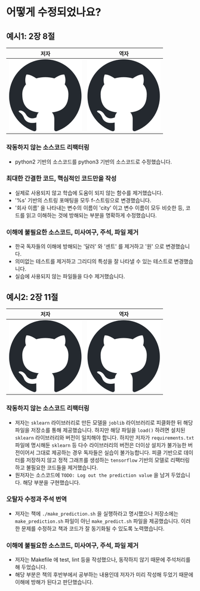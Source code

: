 # 어떻게 수정되었나요?

## 예시1: 2장 8절

| 저자 | 역자 |
|:---:|:---:|
| [![github](./github-mark.svg)](https://github.com/noahgift/greedy_coin) | [![github](./github-mark.svg)](https://github.com/ProtossDragoon/greedy-change) |

### 작동하지 않는 소스코드 리팩터링

- python2 기반의 소스코드를 python3 기반의 소스코드로 수정했습니다.

### 최대한 간결한 코드, 핵심적인 코드만을 작성

- 실제로 사용되지 않고 학습에 도움이 되지 않는 함수를 제거했습니다.
- '%s' 기반의 스트링 포매팅을 모두 f-스트링으로 변경했습니다.
- '회사 이름' 을 나타내는 변수의 이름이 'city' 이고 변수 이름이 모두 비슷한 등, 코드를 읽고 이해하는 것에 방해되는 부분을 명확하게 수정했습니다.

### 이해에 불필요한 소스코드, 미사여구, 주석, 파일 제거

- 한국 독자들의 이해에 방해되는 '달러' 와 '센트' 를 제거하고 '원' 으로 변경했습니다.
- 의미없는 테스트를 제거하고 그리디의 특성을 잘 나타낼 수 있는 테스트로 변경했습니다.
- 실습에 사용되지 않는 파일들을 다수 제거했습니다.

## 예시2: 2장 11절

| 저자 | 역자 |
|:---:|:---:|
| [![github](./github-mark.svg)](https://github.com/noahgift/flask-ml-azure-serverless) | [![github](./github-mark.svg)](https://github.com/ProtossDragoon/flask-ml-azure) |

### 작동하지 않는 소스코드 리팩터링

- 저자는 `sklearn` 라이브러리로 만든 모델을 `joblib` 라이브러리로 피클화한 뒤 해당 파일을 저장소를 통해 제공했습니다. 하지만 해당 파일을 `load()` 하려면 설치된 `sklearn` 라이브러리와 버전이 일치해야 합니다. 하지만 저자가 `requirements.txt` 파일에 명시해둔 `sklearn` 등 다수 라이브러리의 버전은 더이상 설치가 불가능한 버전이어서 그대로 제공하는 경우 독자들은 실습이 불가능합니다. 피클 기반으로 데이터를 저장하지 않고 정적 그래프를 생성하는 `tensorflow` 기반의 모델로 리팩터링하고 불필요한 코드들을 제거했습니다.
- 원저자는 소스코드에 `TODO: Log out the prediction value` 을 남겨 두었습니다. 해당 부분을 구현했습니다.

### 오탈자 수정과 주석 번역

- 저자는 책에 `./make_prediction.sh` 을 실행하라고 명시했으나 저장소에는 `make_prediction.sh` 파일이 아닌 `make_predict.sh` 파일을 제공했습니다. 이러한 문제를 수정하고 책과 코드가 잘 동기화될 수 있도록 노력했습니다.

### 이해에 불필요한 소스코드, 미사여구, 주석, 파일 제거

- 저자는 Makefile 에 test, lint 등을 작성했으나, 동작하지 않기 때문에 주석처리를 해 두었습니다.
- 해당 부분은 책의 후반부에서 공부하는 내용인데 저자가 미리 작성해 두었기 때문에 이해에 방해가 된다고 판단했습니다.
